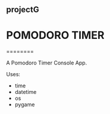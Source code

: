 <h2>projectG</h2><h1>POMODORO TIMER</h1>
========

<p>A Pomodoro Timer Console App.</p>
<p>Uses:
<ul>
	<li>time</li>
	<li>datetime</li>
	<li>os</li>
	<li>pygame</li>
</ul>
</p>
